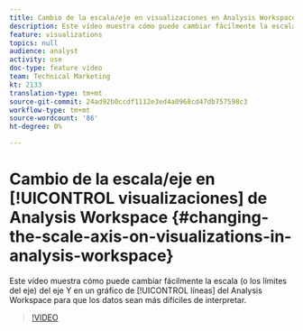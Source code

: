 ```yaml
---
title: Cambio de la escala/eje en visualizaciones en Analysis Workspace
description: Este vídeo muestra cómo puede cambiar fácilmente la escala (o los límites del eje) del eje Y en un gráfico de líneas del Analysis Workspace para dificultar la interpretación incorrecta de los datos.
feature: visualizations
topics: null
audience: analyst
activity: use
doc-type: feature video
team: Technical Marketing
kt: 2133
translation-type: tm+mt
source-git-commit: 24ad92b0ccdf1112e3ed4a0968cd47db757598c3
workflow-type: tm+mt
source-wordcount: '86'
ht-degree: 0%

---
```



# Cambio de la escala/eje en [!UICONTROL visualizaciones] de Analysis Workspace {#changing-the-scale-axis-on-visualizations-in-analysis-workspace}

Este vídeo muestra cómo puede cambiar fácilmente la escala (o los límites del eje) del eje Y en un gráfico de [!UICONTROL líneas] del Analysis Workspace para que los datos sean más difíciles de interpretar.

>[!VIDEO](https://video.tv.adobe.com/v/24708/?quality=12)
